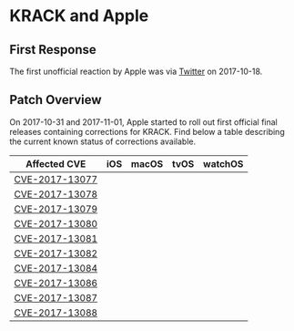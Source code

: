 # KRACK and Apple

## First Response
The first unofficial reaction by Apple was via [Twitter](https://twitter.com/reneritchie/status/919988216501030914) on 2017-10-18.

## Patch Overview
On 2017-10-31 and 2017-11-01, Apple started to roll out first official final releases containing corrections for KRACK. Find below a table describing the current known status of corrections available.

| Affected CVE                                                      | iOS | macOS | tvOS | watchOS |
|-------------------------------------------------------------------|-----|-------|------|---------|
| [CVE-2017-13077](https://nvd.nist.gov/vuln/detail/CVE-2017-13077) |  |  |  |  |
| [CVE-2017-13078](https://nvd.nist.gov/vuln/detail/CVE-2017-13078) |  |  |  |  |
| [CVE-2017-13079](https://nvd.nist.gov/vuln/detail/CVE-2017-13079) |  |  |  |  |
| [CVE-2017-13080](https://nvd.nist.gov/vuln/detail/CVE-2017-13080) |  |  |  |  |
| [CVE-2017-13081](https://nvd.nist.gov/vuln/detail/CVE-2017-13081) |  |  |  |  |
| [CVE-2017-13082](https://nvd.nist.gov/vuln/detail/CVE-2017-13082) |  |  |  |  |
| [CVE-2017-13084](https://nvd.nist.gov/vuln/detail/CVE-2017-13084) |  |  |  |  |
| [CVE-2017-13086](https://nvd.nist.gov/vuln/detail/CVE-2017-13086) |  |  |  |  |
| [CVE-2017-13087](https://nvd.nist.gov/vuln/detail/CVE-2017-13087) |  |  |  |  |
| [CVE-2017-13088](https://nvd.nist.gov/vuln/detail/CVE-2017-13088) |  |  |  |  |


